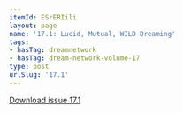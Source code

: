```yaml
---
itemId: ESrERIili
layout: page
name: '17.1: Lucid, Mutual, WILD Dreaming'
tags:
- hasTag: dreamnetwork
- hasTag: dream-network-volume-17
type: post
urlSlug: '17.1'
---
```

<a href="../files/pdfs/Volume_17/17.1-Dream-Network_Volume-17_No-1.pdf" download="">Download issue 17.1</a>